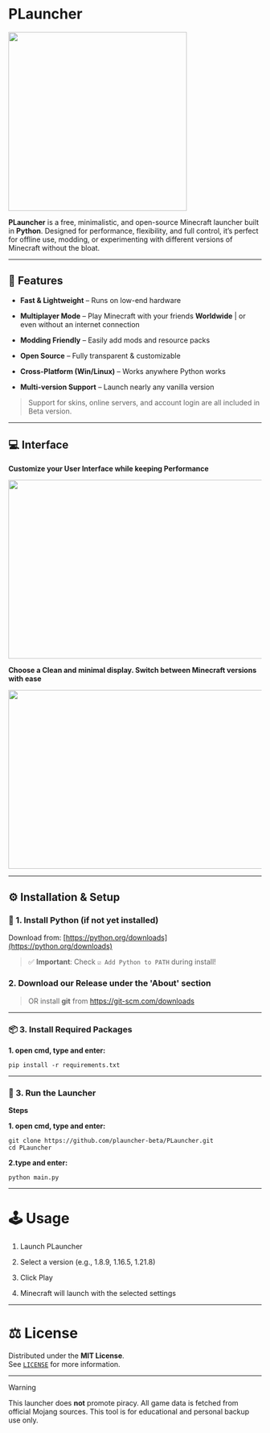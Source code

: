 # PLauncher

<img src="https://i.imgur.com/rOuPRLa.png" width="355" height="355">

**PLauncher** is a free, minimalistic, and open-source Minecraft launcher built in **Python**. Designed for performance, flexibility, and full control, it’s perfect for offline use, modding, or experimenting with different versions of Minecraft without the bloat.

---

## 🧩 Features

- **Fast & Lightweight** – Runs on low-end hardware  

- **Multiplayer Mode** – Play Minecraft with your friends **Worldwide** | or even without an internet connection 

- **Modding Friendly** – Easily add mods and resource packs  

- **Open Source** – Fully transparent & customizable  

- **Cross-Platform (Win/Linux)** – Works anywhere Python works

- **Multi-version Support** – Launch nearly any vanilla version

> Support for skins, online servers, and account login are all included in Beta version.

---

## 💻 Interface


**Customize your User Interface while keeping Performance**


<img src="https://i.imgur.com/gZGSyN5.png" width="600" height="355">


**Choose a Clean and minimal display. Switch between Minecraft versions with ease**


<img src="https://camo.githubusercontent.com/21939592a41b83f3e13d867cb704c5ad67d2bac30c52e89b905ac7e05b43a796/68747470733a2f2f692e746c61756e636865722e6f72672f696d616765732f796f786d68787a2e706e67" width="600" height="355"> 


---

## ⚙️ Installation & Setup

### 🐍 1. Install Python (if not yet installed)

Download from: [https://python.org/downloads](https://python.org/downloads)

> ✅ **Important**: Check `☑️ Add Python to PATH` during install!

### 2.  Download our Release under the 'About' section
> OR install **git** from https://git-scm.com/downloads
---

### 📦 3. Install Required Packages

**1. open cmd, type and enter:**

```
pip install -r requirements.txt
```
---

### 🚀 3. Run the Launcher

**Steps**

   **1. open cmd, type and enter:**
    
```
git clone https://github.com/plauncher-beta/PLauncher.git
cd PLauncher
```

   **2.type and enter:**

```    
python main.py
```

---

# 🕹 Usage

1. Launch PLauncher

2. Select a version (e.g., 1.8.9, 1.16.5, 1.21.8)

3. Click Play

4. Minecraft will launch with the selected settings

---

# ⚖️ License

Distributed under the **MIT License**.  
See [`LICENSE`](LICENSE) for more information.

---

> [!WARNING]
> This launcher does **not** promote piracy. All game data is fetched from official Mojang sources. This tool is for educational and personal backup use only.

